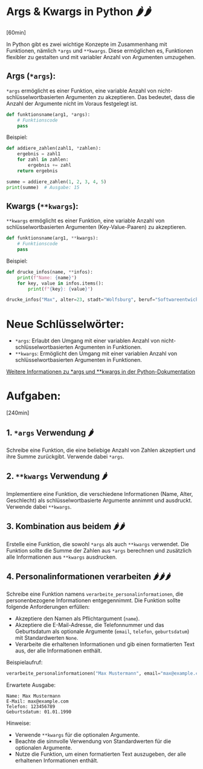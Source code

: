 # Args & Kwargs in Python 🌶️🌶️
[60min]

In Python gibt es zwei wichtige Konzepte im Zusammenhang mit Funktionen, nämlich `*args` und `**kwargs`. Diese ermöglichen es, Funktionen flexibler zu gestalten und mit variabler Anzahl von Argumenten umzugehen.

## Args (`*args`):

`*args` ermöglicht es einer Funktion, eine variable Anzahl von nicht-schlüsselwortbasierten Argumenten zu akzeptieren. Das bedeutet, dass die Anzahl der Argumente nicht im Voraus festgelegt ist.

```python
def funktionsname(arg1, *args):
    # Funktionscode
    pass
```

Beispiel:

```python
def addiere_zahlen(zahl1, *zahlen):
    ergebnis = zahl1
    for zahl in zahlen:
        ergebnis += zahl
    return ergebnis

summe = addiere_zahlen(1, 2, 3, 4, 5)
print(summe)  # Ausgabe: 15
```

## Kwargs (`**kwargs`):

`**kwargs` ermöglicht es einer Funktion, eine variable Anzahl von schlüsselwortbasierten Argumenten (Key-Value-Paaren) zu akzeptieren.

```python
def funktionsname(arg1, **kwargs):
    # Funktionscode
    pass
```

Beispiel:

```python
def drucke_infos(name, **infos):
    print(f"Name: {name}")
    for key, value in infos.items():
        print(f"{key}: {value}")

drucke_infos("Max", alter=23, stadt="Wolfsburg", beruf="Softwareentwickler")
```

# Neue Schlüsselwörter:

- `*args`: Erlaubt den Umgang mit einer variablen Anzahl von nicht-schlüsselwortbasierten Argumenten in Funktionen.
- `**kwargs`: Ermöglicht den Umgang mit einer variablen Anzahl von schlüsselwortbasierten Argumenten in Funktionen.

[Weitere Informationen zu *args und **kwargs in der Python-Dokumentation](https://docs.python.org/3/tutorial/controlflow.html#more-on-defining-functions)

# Aufgaben:
[240min]

## 1. `*args` Verwendung 🌶️

Schreibe eine Funktion, die eine beliebige Anzahl von Zahlen akzeptiert und ihre Summe zurückgibt. Verwende dabei `*args`.

## 2. `**kwargs` Verwendung 🌶️

Implementiere eine Funktion, die verschiedene Informationen (Name, Alter, Geschlecht) als schlüsselwortbasierte Argumente annimmt und ausdruckt. Verwende dabei `**kwargs`.

## 3. Kombination aus beidem 🌶️🌶️

Erstelle eine Funktion, die sowohl `*args` als auch `**kwargs` verwendet. Die Funktion sollte die Summe der Zahlen aus `*args` berechnen und zusätzlich alle Informationen aus `**kwargs` ausdrucken.

## 4. Personalinformationen verarbeiten 🌶️🌶️🌶️

Schreibe eine Funktion namens `verarbeite_personalinformationen`, die personenbezogene Informationen entgegennimmt. Die Funktion sollte folgende Anforderungen erfüllen:

- Akzeptiere den Namen als Pflichtargument (`name`).
- Akzeptiere die E-Mail-Adresse, die Telefonnummer und das Geburtsdatum als optionale Argumente (`email`, `telefon`, `geburtsdatum`) mit Standardwerten `None`.
- Verarbeite die erhaltenen Informationen und gib einen formatierten Text aus, der alle Informationen enthält.

Beispielaufruf:

```python
verarbeite_personalinformationen("Max Mustermann", email="max@example.com", telefon="123456789", geburtsdatum="01.01.1990")
```

Erwartete Ausgabe:

```
Name: Max Mustermann
E-Mail: max@example.com
Telefon: 123456789
Geburtsdatum: 01.01.1990
```

Hinweise:
- Verwende `**kwargs` für die optionalen Argumente.
- Beachte die sinnvolle Verwendung von Standardwerten für die optionalen Argumente.
- Nutze die Funktion, um einen formatierten Text auszugeben, der alle erhaltenen Informationen enthält.
